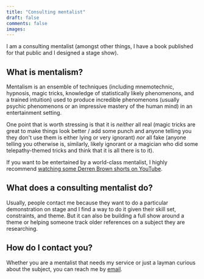 ```yaml
---
title: "Consulting mentalist"
draft: false
comments: false
images:
---
```


I am a consulting mentalist (amongst other things, I have a book published for that public and I designed a stage show).

## What is mentalism?

Mentalism is an ensemble of techniques (including mnemotechnic, hypnosis, magic tricks, knowledge of statistically likely phenomenons, and a trained intuition) used to produce incredible phenomenons (usually psychic phenomenons or an impressive mastery of the human mind) in an entertainment setting.

One point that is worth stressing is that it is *neither* all real (magic tricks are great to make things look better / add some punch and anyone telling you they don't use them is either lying or very ignorant) *nor* all fake (anyone telling you otherwise is, similarly, likely ignorant or a magician who did some telepathy-themed tricks and think that it is all there is to it).

If you want to be entertained by a world-class mentalist, I highly recommend [watching some Derren Brown shorts on YouTube](https://www.youtube.com/c/OfficialDerren).

## What does a consulting mentalist do?

Usually, people contact me because they want to do a particular demonstration on stage and I find a way to do it given their skill set, constraints, and theme.
But it can also be building a full show around a theme or helping someone track older references on a subject they are researching.

## How do I contact you?

Whether you are a mentalist that needs my service or just a layman curious about the subject, you can reach me by [email](mailto:nestordemeure+mentalism@gmail.com).
